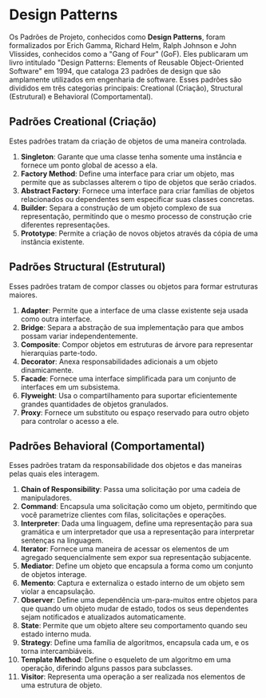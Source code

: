 # Design Patterns

Os Padrões de Projeto, conhecidos como **Design Patterns**, foram formalizados por Erich Gamma, Richard Helm, Ralph Johnson e John Vlissides, conhecidos como a "Gang of Four" (GoF). Eles publicaram um livro intitulado "Design Patterns: Elements of Reusable Object-Oriented Software" em 1994, que cataloga 23 padrões de design que são amplamente utilizados em engenharia de software. Esses padrões são divididos em três categorias principais: Creational (Criação), Structural (Estrutural) e Behavioral (Comportamental).

## Padrões Creational (Criação)

Estes padrões tratam da criação de objetos de uma maneira controlada.

1. **Singleton**: Garante que uma classe tenha somente uma instância e fornece um ponto global de acesso a ela.
2. **Factory Method**: Define uma interface para criar um objeto, mas permite que as subclasses alterem o tipo de objetos que serão criados.
3. **Abstract Factory**: Fornece uma interface para criar famílias de objetos relacionados ou dependentes sem especificar suas classes concretas.
4. **Builder**: Separa a construção de um objeto complexo de sua representação, permitindo que o mesmo processo de construção crie diferentes representações.
5. **Prototype**: Permite a criação de novos objetos através da cópia de uma instância existente.

## Padrões Structural (Estrutural)

Esses padrões tratam de compor classes ou objetos para formar estruturas maiores.

1. **Adapter**: Permite que a interface de uma classe existente seja usada como outra interface.
2. **Bridge**: Separa a abstração de sua implementação para que ambos possam variar independentemente.
3. **Composite**: Compor objetos em estruturas de árvore para representar hierarquias parte-todo.
4. **Decorator**: Anexa responsabilidades adicionais a um objeto dinamicamente.
5. **Facade**: Fornece uma interface simplificada para um conjunto de interfaces em um subsistema.
6. **Flyweight**: Usa o compartilhamento para suportar eficientemente grandes quantidades de objetos granulados.
7. **Proxy**: Fornece um substituto ou espaço reservado para outro objeto para controlar o acesso a ele.

## Padrões Behavioral (Comportamental)

Esses padrões tratam da responsabilidade dos objetos e das maneiras pelas quais eles interagem.

1. **Chain of Responsibility**: Passa uma solicitação por uma cadeia de manipuladores.
2. **Command**: Encapsula uma solicitação como um objeto, permitindo que você parametrize clientes com filas, solicitações e operações.
3. **Interpreter**: Dada uma linguagem, define uma representação para sua gramática e um interpretador que usa a representação para interpretar sentenças na linguagem.
4. **Iterator**: Fornece uma maneira de acessar os elementos de um agregado sequencialmente sem expor sua representação subjacente.
5. **Mediator**: Define um objeto que encapsula a forma como um conjunto de objetos interage.
6. **Memento**: Captura e externaliza o estado interno de um objeto sem violar a encapsulação.
7. **Observer**: Define uma dependência um-para-muitos entre objetos para que quando um objeto mudar de estado, todos os seus dependentes sejam notificados e atualizados automaticamente.
8. **State**: Permite que um objeto altere seu comportamento quando seu estado interno muda.
9. **Strategy**: Define uma família de algoritmos, encapsula cada um, e os torna intercambiáveis.
10. **Template Method**: Define o esqueleto de um algoritmo em uma operação, diferindo alguns passos para subclasses.
11. **Visitor**: Representa uma operação a ser realizada nos elementos de uma estrutura de objeto.
